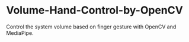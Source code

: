 # Volume-Hand-Control-by-OpenCV
Control the system volume based on finger gesture with OpenCV and MediaPipe.
